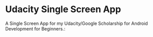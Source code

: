 # Udacity Single Screen App

A Single Screen App for my Udacity/Google Scholarship for Android Development for Beginners.:
